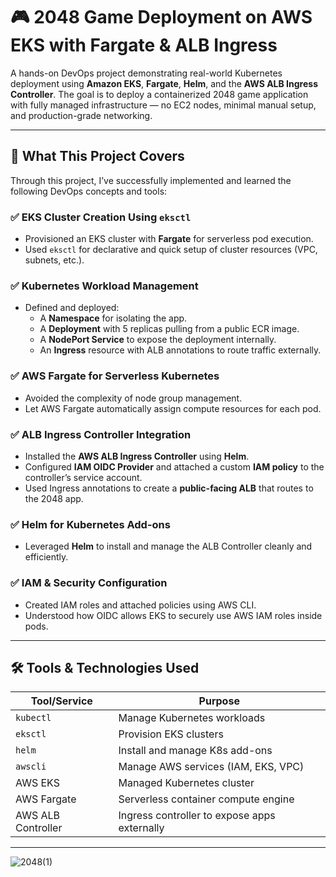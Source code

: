 # 🎮 2048 Game Deployment on AWS EKS with Fargate & ALB Ingress

A hands-on DevOps project demonstrating real-world Kubernetes deployment using **Amazon EKS**, **Fargate**, **Helm**, and the **AWS ALB Ingress Controller**. The goal is to deploy a containerized 2048 game application with fully managed infrastructure — no EC2 nodes, minimal manual setup, and production-grade networking.

---

## 📌 What This Project Covers

Through this project, I’ve successfully implemented and learned the following DevOps concepts and tools:

### ✅ EKS Cluster Creation Using `eksctl`
- Provisioned an EKS cluster with **Fargate** for serverless pod execution.
- Used `eksctl` for declarative and quick setup of cluster resources (VPC, subnets, etc.).

### ✅ Kubernetes Workload Management
- Defined and deployed:
  - A **Namespace** for isolating the app.
  - A **Deployment** with 5 replicas pulling from a public ECR image.
  - A **NodePort Service** to expose the deployment internally.
  - An **Ingress** resource with ALB annotations to route traffic externally.

### ✅ AWS Fargate for Serverless Kubernetes
- Avoided the complexity of node group management.
- Let AWS Fargate automatically assign compute resources for each pod.

### ✅ ALB Ingress Controller Integration
- Installed the **AWS ALB Ingress Controller** using **Helm**.
- Configured **IAM OIDC Provider** and attached a custom **IAM policy** to the controller’s service account.
- Used Ingress annotations to create a **public-facing ALB** that routes to the 2048 app.

### ✅ Helm for Kubernetes Add-ons
- Leveraged **Helm** to install and manage the ALB Controller cleanly and efficiently.

### ✅ IAM & Security Configuration
- Created IAM roles and attached policies using AWS CLI.
- Understood how OIDC allows EKS to securely use AWS IAM roles inside pods.

---

## 🛠️ Tools & Technologies Used

| Tool/Service | Purpose |
|--------------|---------|
| `kubectl` | Manage Kubernetes workloads |
| `eksctl` | Provision EKS clusters |
| `helm` | Install and manage K8s add-ons |
| `awscli` | Manage AWS services (IAM, EKS, VPC) |
| AWS EKS | Managed Kubernetes cluster |
| AWS Fargate | Serverless container compute engine |
| AWS ALB Controller | Ingress controller to expose apps externally |

---

![2048(1)](https://github.com/user-attachments/assets/cad7f525-8c83-4496-b0a6-b53019f80c7a)

